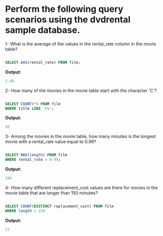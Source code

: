 # Perform the following query scenarios using the dvdrental sample database.

1- What is the average of the values ​​in the rental_rate column in the movie table?

```Sql

SELECT AVG(rental_rate) FROM film;

```
**Output:**
````Sql
2.98
````

2- How many of the movies in the movie table start with the character 'C'?

```Sql

SELECT COUNT(*) FROM film
WHERE title LIKE 'C%';

```
**Output:**
````Sql
92
````

3- Among the movies in the movie table, how many minutes is the longest movie with a rental_rate value equal to 0.99?

```Sql

SELECT MAX(length) FROM film
WHERE rental_rate = 0.99;

```
**Output:**
````Sql
184
````

4- How many different replacement_cost values ​​are there for movies in the movie table that are longer than 150 minutes?

```Sql

SELECT COUNT(DISTINCT replacement_cost) FROM film
WHERE length > 150

```
**Output:**
````Sql
21
````
